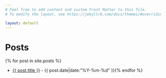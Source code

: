 ```yaml
---
# Feel free to add content and custom Front Matter to this file.
# To modify the layout, see https://jekyllrb.com/docs/themes/#overriding-theme-defaults

layout: default
---
```



# Posts

  {% for post in site.posts %}
  * <a href="{{ post.url }}">{{ post.title }}</a> - {{ post.date|date:"%Y-%m-%d" }}{% endfor %}
